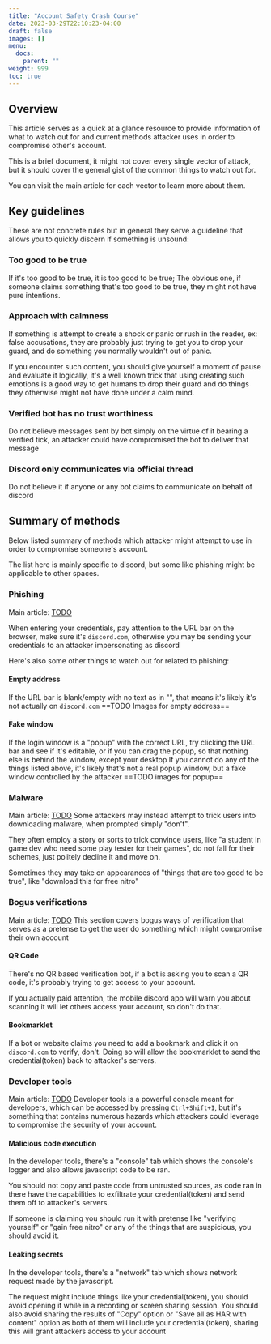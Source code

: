 ```yaml
---
title: "Account Safety Crash Course"
date: 2023-03-29T22:10:23-04:00
draft: false
images: []
menu:
  docs:
    parent: ""
weight: 999
toc: true
---
```

## Overview
This article serves as a quick at a glance resource to provide information of what to watch out for and current methods attacker uses in order to compromise other's account.

This is a brief document, it might not cover every single vector of attack, but it should cover the general gist of the common things to watch out for.

You can visit the main article for each vector to learn more about them.

## Key guidelines
These are not concrete rules but in general they serve a guideline that allows you to quickly discern if something is unsound:

### Too good to be true
If it's too good to be true, it is too good to be true; The obvious one, if someone claims something that's too good to be true, they might not have pure intentions.

### Approach with calmness
If something is attempt to create a shock or panic or rush in the reader, ex: false accusations, they are probably just trying to get you to drop your guard, and do something you normally wouldn't out of panic.

If you encounter such content, you should give yourself a moment of pause and evaluate it logically, it's a well known trick that using creating such emotions is a good way to get humans to drop their guard and do things they otherwise might not have done under a calm mind.

### Verified bot has no trust worthiness 
Do not believe messages sent by bot simply on the virtue of it bearing a verified tick, an attacker could have compromised the bot to deliver that message

### Discord only communicates via official thread
Do not believe it if anyone or any bot claims to communicate on behalf of discord

## Summary of methods
Below listed summary of methods which attacker might attempt to use in order to compromise someone's account.

The list here is mainly specific to discord, but some like phishing might be applicable to other spaces.

### Phishing
Main article: [TODO]()

When entering your credentials, pay attention to the URL bar on the browser, make sure it's `discord.com`, otherwise you may be sending your credentials to an attacker impersonating as discord

Here's also some other things to watch out for related to phishing:

#### Empty address
If the URL bar is blank/empty with no text as in "", that means it's likely it's not actually on `discord.com` ==TODO Images for empty address==

#### Fake window
If the login window is a "popup" with the correct URL, try clicking the URL bar and see if it's editable, or if you can drag the popup, so that nothing else is behind the window, except your desktop
If you cannot do any of the things listed above, it's likely that's not a real popup window, but a fake window controlled by the attacker ==TODO images for popup==

### Malware
Main article: [TODO]()
Some attackers may instead attempt to trick users into downloading malware, when prompted simply "don't".

They often employ a story or sorts to trick convince users, like "a student in game dev who need some play tester for their games", do not fall for their schemes, just politely decline it and move on.

Sometimes they may take on appearances of "things that are too good to be true", like "download this for free nitro"

### Bogus verifications
Main article: [TODO]()
This section covers bogus ways of verification that serves as a pretense to get the user do something which might compromise their own account

#### QR Code
There's no QR based verification bot, if a bot is asking you to scan a QR code, it's probably trying to get access to your account.

If you actually paid attention, the mobile discord app will warn you about scanning it will let others access your account, so don't do that.

#### Bookmarklet
If a bot or website claims you need to add a bookmark and click it on `discord.com` to verify, don't. Doing so will allow the bookmarklet to send the credential(token) back to attacker's servers.

### Developer tools
Main article: [TODO]()
Developer tools is a powerful console meant for developers, which can be accessed by pressing `Ctrl+Shift+I`, but it's something that contains numerous hazards which attackers could leverage to compromise the security of your account.

#### Malicious code execution
In the developer tools, there's a "console" tab which shows the console's logger and also allows javascript code to be ran.

You should not copy and paste code from untrusted sources, as code ran in there have the capabilities to exfiltrate your credential(token) and send them off to attacker's servers.

If someone is claiming you should run it with pretense like "verifying yourself" or "gain free nitro" or any of the things that are suspicious, you should avoid it.

#### Leaking secrets
In the developer tools, there's a "network" tab which shows network request made by the javascript.

The request might include things like your credential(token), you should avoid opening it while in a recording or screen sharing session. You should also avoid sharing the results of "Copy" option or "Save all as HAR with content" option as both of them will include your credential(token), sharing this will grant attackers access to your account
